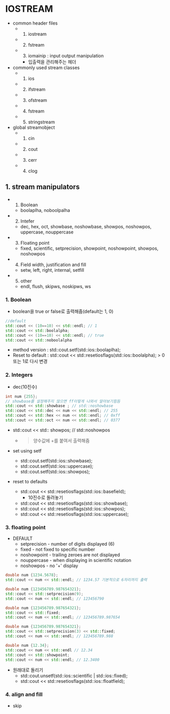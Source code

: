 # IOSTREAM
- common header files
    - 1. iostream
    - 2. fstream
    - 3. iomainip : input output manipulation
        - 입출력을 관리해주는 헤더
- commonly used stream classes
    - 1. ios
    - 2. ifstream
    - 3. ofstream
    - 4. fstream
    - 5. stringstream
- global streamobject
    - 1. cin
    - 2. cout
    - 3. cerr
    - 4. clog

## 1. stream manipulators
- 1. Boolean
    - boolaplha, noboolpalha
- 2. Intefer
    - dec, hex, oct, showbase, noshowbase, showpos, noshowpos, uppercase, nouppercase
- 3. Floating point
    - fixed, scientific, setprecision, showpoint, noshowpoint, showpos, noshowpos
- 4. Field width, justification and fill
    - setw, left, right, internal, setfill
- 5. other
    - endl, flush, skipws, noskipws, ws

### 1. Boolean
- boolean을 true or false로 출력해줌(default는 1, 0)
```cpp
//default
std::cout << (10==10) << std::endl; // 1
std::cout << std::boolalpha;
std::cout << (10==10) << std::endl; // true
std::cout << std::noboolalpha
```
- method version : std::cout.setf(std::ios::boolaplha);
- Reset to default : std::cout << std::resetiosflags(std::ios::boolalpha);  >  0또는 1로 다시 변경

### 2. Integers
- dec(10진수)
```cpp
int num {255};
// showbase를 설정해주지 않으면 ff이렇게 나와서 알아보기힘듬
std::cout << std::showbase ; // std::noshowbase
std::cout << std::dec << num << std::endl; // 255
std::cout << std::hex << num << std::endl; // 0xff
std::cout << std::oct << num << std::endl; // 0377
```
- std::cout << std:: showpos; // std::noshowpos
    - > 양수값에 +를 붙여서 출력해줌 

- set using setf
    - std::cout.setf(std::ios::showbase);
    - std::cout.setf(std::ios::uppercase);
    - std::cout.setf(std::ios::showpos);
- reset to defaults
    - std::cout << std::resetiosflags(std::ios::basefield);
        - 10진수로 돌려놓기
    - std::cout << std::resetiosflags(std::ios::showbase);
    - std::cout << std::resetiosflags(std::ios::showpos);
    - std::cout << std::resetiosflags(std::ios::uppercase);

### 3. floating point
- DEFAULT
    - setprecision - number of digits displayed (6)
    - fixed - not fixed to specific number
    - noshowpoint - trailing zeroes are not displayed
    - nouppercase - when displaying in scientific notation
    - noshowpos - no '+' display
```cpp
double num {1234.5678};
std::cout << num << std::endl; // 1234.57 기본적으로 6자리까지 출력
```

```cpp
double num {123456789.987654321};
std::cout << std::setprecision(9);
std::cout << num << std::endl; // 123456790
```

```cpp
double num {123456789.987654321};
std::cout << std::fixed;
std::cout << num << std::endl; // 123456789.987654 
```

```cpp
double num {123456789.987654321};
std::cout << std::setprecision(3) << std::fixed;
std::cout << num << std::endl; // 123456789.988
```

```cpp
double num {12.34};
std::cout << num << std::endl // 12.34
std::cout << std::showpoint;
std::cout << num << std::endl; // 12.3400
```

- 원래대로 돌리기
    - std::cout.unsetf(std::ios::scientific | std::ios::fixed);
    - std::cout << std::resetiosflags(std::ios::floatfield);

### 4. align and fill
- skip